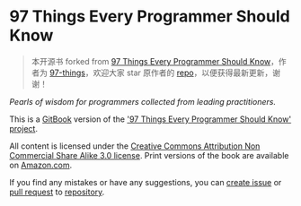 97 Things Every Programmer Should Know
======

> 本开源书 forked from [97 Things Every Programmer Should Know](https://github.com/97-things/97-things-every-programmer-should-know)，作者为 [97-things](https://github.com/97-things)，欢迎大家 star 原作者的 [repo](https://github.com/97-things/97-things-every-programmer-should-know)，以便获得最新更新，谢谢！

*Pearls of wisdom for programmers collected from leading practitioners.*


This is a [GitBook](https://www.gitbook.io) version of the ['97 Things Every Programmer Should Know' project](http://programmer.97things.oreilly.com/wiki/index.php/97_Things_Every_Programmer_Should_Know).

All content is licensed under the [Creative Commons Attribution Non Commercial Share Alike 3.0 license](http://creativecommons.org/licenses/by-nc-sa/3.0/). Print versions of the book are available on [Amazon.com](http://www.amazon.com/Things-Every-Programmer-Should-Know/dp/0596809484).

If you find any mistakes or have any suggestions, you can [create issue](https://github.com/97-things/97-things-every-programmer-should-know/issues) or [pull request](https://github.com/97-things/97-things-every-programmer-should-know/pulls) to [repository](https://github.com/97-things/97-things-every-programmer-should-know).
